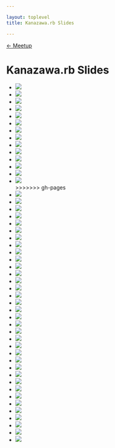 ```yaml
---

layout: toplevel
title: Kanazawa.rb Slides

---
```


[<- Meetup](./)

Kanazawa.rb Slides
==================
<ul class="slides">
  <li data-date="2009-11-02">
    <a target="_blank" href="http://www.slideshare.net/takot/ruby-2403320">
      <img src="http://image.slidesharecdn.com/ruby-091102093045-phpapp02/95/slide-1-728.jpg?cb=1257175884" />
    </a>
  </li>
  <li data-date="2014-06-21">
    <a target="_blank" href="http://www.slideshare.net/yizawa/ghissue">
      <img src="http://image.slidesharecdn.com/ghissue-140621023950-phpapp02/95/slide-1-638.jpg?cb=1403336492" />
    </a>
  </li>
  <li data-date="2014-06-21">
    <a target="_blank" href="http://www.slideshare.net/pharaohkj/basic-knowledge-of-3d">
      <img src="http://image.slidesharecdn.com/basic3dknowledge-140621022626-phpapp02/95/slide-1-638.jpg?cb=1403335693" />
    </a>
  </li>
  <li data-date="2014-06-21">
    <a target="_blank" href="https://speakerdeck.com/keiko713/heroku101-kanazawa">
      <img src="https://speakerd.s3.amazonaws.com/presentations/4f286740db430131fd3a768f64fa20bc/slide_0.jpg" />
    </a>
  </li>
  <li data-date="2014-05-17">
    <a target="_blank" href="http://www.slideshare.net/pharaohkj/ss-34794458">
      <img src="http://image.slidesharecdn.com/random-140517024540-phpapp02/95/slide-1-638.jpg?cb=1400312828" />
    </a>
  </li>
  <li data-date="2014-05-17">
    <a target="_blank" href="https://speakerdeck.com/libero_18/toaruinhuraensiniafalsekai-fa-huan-jing">
      <img src="https://speakerd.s3.amazonaws.com/presentations/d694fe60bfbb01316cad3a6416977627/slide_0.jpg" />
    </a>
  </li>
  <li data-date="2014-05-17">
    <a target="_blank" href="http://www.slideshare.net/yizawa/log-mode">
      <img src="http://image.slidesharecdn.com/log-mode-140517003152-phpapp01/95/slide-1-638.jpg?cb=1400304818" />
    </a>
  </li>
  <li data-date="2014-05-17">
    <a target="_blank" href="http://www.slideshare.net/tomokazu/atomio-quick-script">
      <img src="http://image.slidesharecdn.com/kanazawarb21-140517064618-phpapp02/95/slide-1-638.jpg?cb=1400327324" />
    </a>
  </li>
  <li data-date="2014-04-19">
    <a target="_blank" href="http://www.slideshare.net/pharaohkj/heartbleed-33703988?ref=http%3A%2F%2Fwww.slideshare.net%2Fpharaohkj">
      <img src="http://image.slidesharecdn.com/heartbleed-140419020216-phpapp01/95/slide-1-638.jpg?cb=1397890975" />
    </a>
  </li>
  <li data-date="2014-04-19">
    <a target="_blank" href="http://www.slideshare.net/yizawa/octopress">
      <img src="http://image.slidesharecdn.com/octopress-140419001857-phpapp01/95/slide-1-638.jpg?cb=1397885202" />
    </a>
  </li>
  <li data-date="2014-03-15">
    <a target="_blank" href="http://www.slideshare.net/pharaohkj/ss-32339680">
      <img src="http://image.slidesharecdn.com/random-140315014955-phpapp02/95/slide-1-638.jpg?cb=1394866376" />
    </a>
  </li>
  <li data-date="2014-03-15">
    <a target="_blank" href="http://www.slideshare.net/yizawa/rubyffi">
      <img src="http://image.slidesharecdn.com/ffi-140315012934-phpapp01/95/slide-1-638.jpg?cb=1394865070" />
    </a>
  </li>
  <li data-date="2014-02-27">
    <a target="_blank" href="http://www.slideshare.net/yotaichino/ss-31714725">
      <img src="http://image.slidesharecdn.com/random-140227063954-phpapp02/95/slide-1-638.jpg?cb=1393504960" />
    </a>
  </li>
  <li data-date="2014-02-15">
    <a target="_blank" href="http://www.slideshare.net/MakotoTakebayashi1/not-ruby">
      <img src="http://image.slidesharecdn.com/201402meetup18-140215012808-phpapp02/95/slide-1-638.jpg?cb=1392449376" />
    </a>
  </li>
>>>>>>> gh-pages
  <li data-date="2014-02-15">
    <a target="_blank" href="https://speakerdeck.com/kkabetani/kanazawa-dot-rb-slides">
      <img src="https://speakerd.s3.amazonaws.com/presentations/5aa8d82078ff013188c26efb74ab2287/slide_0.jpg" />
    </a>
  </li>
  <li data-date="2014-02-15">
    <a target="_blank" href="https://speakerdeck.com/hi104/emberjs-dot-comfalseroutingfalsedemowojian-you">
      <img src="https://speakerd.s3.amazonaws.com/presentations/7bf80930790d013188c26efb74ab2287/slide_0.jpg" />
    </a>
  </li>
  <li data-date="2014-02-15">
    <a target="_blank" href="http://www.slideshare.net/cottondesu/ss-31242666">
      <img src="http://image.slidesharecdn.com/random-140215095920-phpapp02/95/slide-1-638.jpg?cb=1392480306" />
    </a>
  </li>
  <li data-date="2014-02-15">
    <a target="_blank" href="http://www.slideshare.net/tomokazu/textobjects-vims-elegant-function">
      <img src="http://image.slidesharecdn.com/kanazawarb18-140215061858-phpapp02/95/slide-1-638.jpg?cb=1392466867" />
    </a>
  </li>
  <li data-date="2014-02-15">
    <a target="_blank" href="http://www.slideshare.net/takumimurano505/lombok-java">
      <img src="http://image.slidesharecdn.com/lombokjava-140215010446-phpapp01/95/slide-1-638.jpg?cb=1392448059" />
    </a>
  </li>
  <li data-date="2014-02-15">
    <a target="_blank" href="http://www.slideshare.net/yizawa/ntp-ampattack">
      <img src="http://image.slidesharecdn.com/ntp-amp-attack-140215011108-phpapp01/95/slide-1-638.jpg?cb=1392448319" />
    </a>
  </li>
  <li data-date="2014-02-15">
    <a target="_blank" href="https://speakerdeck.com/wtnabe/re-awk">
      <img src="https://speakerd.s3.amazonaws.com/presentations/d1585d20783201315a201214273280ab/slide_0.jpg" />
    </a>
  </li>
  <li data-date="2014-02-15">
    <a target="_blank" href="https://speakerdeck.com/wtnabe/learned-in-the-past-helps-me">
      <img src="https://speakerd.s3.amazonaws.com/presentations/3b1bc6407834013117e47a3d3f60dcf4/slide_0.jpg" />
    </a>
  </li>
  <li data-date="2013-11-23">
    <a target="_blank" href="http://www.slideshare.net/yotaichino/web2py4beginner">
      <img src="http://image.slidesharecdn.com/web2py4beginner-131123012714-phpapp02/95/slide-1-638.jpg?cb=1385191848" />
    </a>
  </li>
  <li data-date="2013-11-23">
    <a target="_blank" href="https://speakerdeck.com/wtnabe/learning-rubys-dynamism-with-rails">
      <img src="https://speakerd.s3.amazonaws.com/presentations/f0954410380d013196a71a9d6806e3ee/slide_0.jpg" />
    </a>
  </li>
  <li data-date="2013-11-23">
    <a target="_blank" href="http://www.slideshare.net/yizawa/getting-started-with-ror4-bs3">
      <img src="http://image.slidesharecdn.com/gettingstargedwithror4bs3-131122234806-phpapp02/95/slide-1-638.jpg?cb=1385185780" />
    </a>
  </li>
  <li data-date="2013-10-20">
    <a target="_blank" href="http://www.slideshare.net/yizawa/ss-27372185">
      <img src="http://image.slidesharecdn.com/random-131019230839-phpapp01/95/slide-1-638.jpg?cb=1382242185" />
    </a>
  </li>
  <li data-date="2013-10-19">
    <a target="_blank" href="https://speakerdeck.com/wtnabe/testing-framework-intro">
      <img src="https://speakerd.s3.amazonaws.com/presentations/feb0ab501b880131be877a49242921bf/slide_0.jpg" />
    </a>
  </li>
  <li data-date="2013-10-19">
    <a target="_blank" href="https://speakerdeck.com/kkabetani/rspechazimemasita">
      <img src="https://speakerd.s3.amazonaws.com/presentations/61df93b01b87013142011a0358ec46ef/slide_0.jpg" />
    </a>
  </li>
  <li data-date="2013-10-19">
    <a target="_blank" href="https://speakerdeck.com/wtnabe/ordinary-practices">
      <img src="https://speakerd.s3.amazonaws.com/presentations/46a789201ba50131a9d202993f0ac9bb/slide_0.jpg" />
    </a>
  </li>
  <li data-date="2013-09-28">
    <a target="_blank" href="https://speakerdeck.com/wtnabe/search-and-destroy-in-ruby">
      <img src="https://speakerd.s3.amazonaws.com/presentations/7f558fe00ae20131d1e476d27cbbb36b/slide_0.jpg" />
    </a>
  </li>
  <li data-date="2013-08-25">
    <a target="_blank" href="http://www.slideshare.net/tomokazu/kanazawa-rb-12pub">
      <img src="http://image.slidesharecdn.com/kanazawarb12pub-130824210857-phpapp01/95/slide-1-638.jpg?cb=1379469008" />
    </a>
  </li>
  <li data-date="2013-08-24">
    <a target="_blank" href="http://www.slideshare.net/rch850/capify-all">
      <img src="http://image.slidesharecdn.com/capifyall-130824004103-phpapp02/95/slide-1-638.jpg?cb=1377322954" />
    </a>
  </li>
  <li data-date="2013-08-24">
    <a target="_blank" href="https://speakerdeck.com/shirokuro331/hello-docpad">
      <img src="https://speakerd.s3.amazonaws.com/presentations/0370c280eec70130026236a0670cc949/slide_0.jpg" />
    </a>
  </li>
  <li data-date="2013-08-24">
    <a target="_blank" href="http://www.slideshare.net/yizawa/rubydsl-25541986">
      <img src="http://image.slidesharecdn.com/dsl-130823235114-phpapp01/95/slide-1-638.jpg?cb=1377319918" />
    </a>
  </li>
  <li data-date="2013-06-16">
    <a target="_blank" href="http://www.slideshare.net/cottondesu/git-23054387">
      <img src="http://image.slidesharecdn.com/git-130616015346-phpapp02/95/slide-1-638.jpg?cb=1371648102" />
    </a>
  </li>
  <li data-date="2013-06-16">
    <a target="_blank" href="http://www.slideshare.net/tomokazu/githubs-hub">
      <img src="http://image.slidesharecdn.com/kanazawarb101-130615193705-phpapp02/95/slide-1-638.jpg?cb=1371398559" />
    </a>
  </li>
  <li data-date="2013-06-16">
    <a target="_blank" href="http://www.slideshare.net/tomokazu/kanazawa-rb-102">
      <img src="http://image.slidesharecdn.com/kanazawarb102-130615193942-phpapp02/95/slide-1-638.jpg?cb=1371343268" />
    </a>
  </li>
  <li data-date="2013-05-25">
    <a target="_blank" href="http://www.slideshare.net/yizawa/pow-21874326">
      <img src="http://image.slidesharecdn.com/pow-130525005539-phpapp02/95/slide-1-638.jpg?cb=1369461379" />
    </a>
  </li>
  <li data-date="2013-04-20">
    <a target="_blank" href="http://www.slideshare.net/yizawa/rvm-server">
      <img src="http://image.slidesharecdn.com/rvm-server-130420022229-phpapp02/95/slide-1-638.jpg?cb=1366442747" />
    </a>
  </li>
  <li data-date="2013-03-31">
    <a target="_blank" href="http://www.slideshare.net/yizawa/try-17934332">
      <img src="http://image.slidesharecdn.com/try-130330221243-phpapp02/95/slide-1-638.jpg?cb=1364699602" />
    </a>
  </li>
  <li data-date="2013-03-31">
    <a target="_blank" href="http://www.slideshare.net/okamototakuyasr2/meetup-7lt1">
      <img src="http://image.slidesharecdn.com/meetup-7-lt-1-130330221833-phpapp01/95/slide-1-638.jpg?cb=1364700060" />
    </a>
  </li>
  <li data-date="2013-03-30">
    <a target="_blank" href="http://www.slideshare.net/hiranabe/project-facilitation-at-kanazawarb">
      <img src="http://image.slidesharecdn.com/projectfacilitation20130330-kanazawa-rb-130330091655-phpapp02/95/slide-1-638.jpg?cb=1364653055" />
    </a>
  </li>
  <li data-date="2013-03-28">
    <a target="_blank" href="https://speakerdeck.com/kawaguti/so-agile-is-what">
      <img src="https://speakerd.s3.amazonaws.com/presentations/755170a07a1e0130222e12313809347f/slide_0.jpg" />
    </a>
  </li>
  <li data-date="2013-02-20">
    <a target="_blank" href="http://www.slideshare.net/IIJ_MOGOK/kanazawarb-slideshare">
      <img src="http://image.slidesharecdn.com/kanazawarb-slideshare-130219202417-phpapp02/95/slide-1-638.jpg?cb=1361338515" />
    </a>
  </li>
  <li data-date="2013-02-17">
    <a target="_blank" href="http://www.slideshare.net/KeisukeKita/sqale">
      <img src="http://image.slidesharecdn.com/sqale-130216203846-phpapp01/95/slide-1-638.jpg?cb=1361069743" />
    </a>
  </li>
  <li data-date="2013-02-17">
    <a target="_blank" href="http://www.slideshare.net/tomokazu/kanazawa-rb-06">
      <img src="http://image.slidesharecdn.com/kanazawarb06-130216195854-phpapp01/95/slide-1-638.jpg?cb=1361066894" />
    </a>
  </li>
  <li data-date="2012-08-19">
    <a target="_blank" href="https://speakerdeck.com/u/izawa/p/playing-with-jax">
      <img src="https://speakerd.s3.amazonaws.com/presentations/50304611edfca8000201146b/slide_0.jpg" />
    </a>
  </li>
  <li data-date="2012-08-18">
    <a target="_blank" href="https://speakerdeck.com/u/mitukiii/p/orefalse-ruby-huan-jing-wojian-ro-~-baribari~">
      <img src="https://speakerd.s3.amazonaws.com/presentations/502f3e2c9a533c000201ed43/slide_0.jpg" />
    </a>
  </li>
  <li data-date="2012-08-18">
    <a target="_blank" href="https://speakerdeck.com/u/wtnabe/p/beginning-ruby-with-markdown-and-more">
      <img src="https://speakerd.s3.amazonaws.com/presentations/502f05d721ffdc0002015658/slide_0.jpg" />
    </a>
  </li>
</ul>
